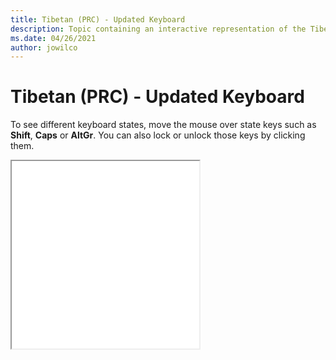 ```yaml
--- 
title: Tibetan (PRC) - Updated Keyboard 
description: Topic containing an interactive representation of the Tibetan (PRC) - Updated Keyboard 
ms.date: 04/26/2021 
author: jowilco 
--- 
```

 
# Tibetan (PRC) - Updated Keyboard 
 
To see different keyboard states, move the mouse over state keys such as **Shift**, **Caps** or **AltGr**. You can also lock or unlock those keys by clicking them. 
 
<iframe src="kbdtiprd.html" height="300"></iframe> 
